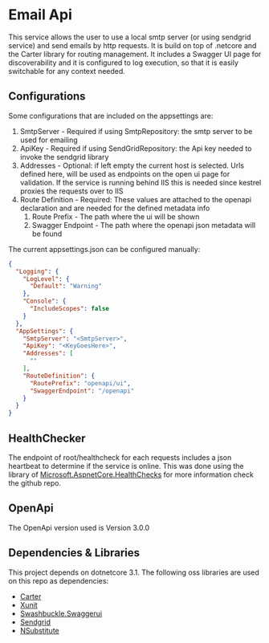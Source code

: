 # Email Api

This service allows the user to use a local smtp server (or using sendgrid service) and send emails by http requests. It is build on top of .netcore and the Carter library for routing management. It includes a Swagger UI page for discoverability and it is configured to log execution, so that it is easily switchable for any context needed. 

## Configurations

Some configurations that are included on the appsettings are:

1. SmtpServer - Required if using SmtpRepository: the smtp server to be used for emailing
1. ApiKey - Required if using SendGridRepository: the Api key needed to invoke the sendgrid library
1. Addresses - Optional: if left empty the current host is selected. Urls defined here, will be used as endpoints on the open ui page for validation. If the service is running behind IIS this is needed since kestrel proxies the requests over to IIS
1. Route Definition - Required: These values are attached to the openapi declaration and are needed for the defined metadata info
   1. Route Prefix - The path where the ui will be shown
   1. Swagger Endpoint - The path where the openapi json metadata will be found

The current appsettings.json can be configured manually:

```json
{
  "Logging": {
    "LogLevel": {
      "Default": "Warning"
    },
    "Console": {
      "IncludeScopes": false
    }
  },
  "AppSettings": {
    "SmtpServer": "<SmtpServer>",
    "ApiKey": "<KeyGoesHere>",
    "Addresses": [
      ""
    ],
    "RouteDefinition": {
      "RoutePrefix": "openapi/ui",
      "SwaggerEndpoint": "/openapi"
    }
  }
}

```

## HealthChecker

The endpoint of root/healthcheck for each requests includes a json heartbeat to determine if the service is online. This was done using the library of [Microsoft.AspnetCore.HealthChecks](https://github.com/dotnet/aspnetcore/tree/master/src/HealthChecks) for more information check the github repo.

## OpenApi

The OpenApi version used is Version 3.0.0

## Dependencies & Libraries

This project depends on dotnetcore 3.1. The following oss libraries are used on this repo as dependencies:

- [Carter](https://github.com/CarterCommunity/Carter)
- [Xunit](https://github.com/xunit/xunit)
- [Swashbuckle.Swaggerui](https://github.com/domaindrivendev/Swashbuckle)
- [Sendgrid](https://github.com/sendgrid/sendgrid-csharp)
- [NSubstitute](https://github.com/nsubstitute/NSubstitute)
